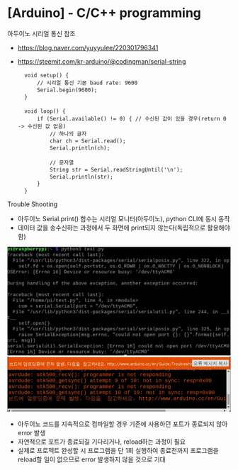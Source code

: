 # [Arduino] - C/C++ programming

아두이노 시리얼 통신 참조
- https://blog.naver.com/yuyyulee/220301796341
- https://steemit.com/kr-arduino/@codingman/serial-string


        void setup() {
            // 시리얼 통신 기본 baud rate: 9600
            Serial.begin(9600);
        }

        void loop() {
            if (Serial.available() != 0) { // 수신된 값이 있을 경우(return 0 -> 수신된 값 없음)
                // 하나의 글자
                char ch = Serial.read();
                Serial.println(ch);

                // 문자열
                String str = Serial.readStringUntil('\n');
                Serial.println(str);
            }
        }

Trouble Shooting
- 아두이노 Serial.print() 함수는 시리얼 모니터(아두이노), python CLI에 동시 동작
- 데이터 값을 송수신하는 과정에서 두 화면에 print되지 않는다(독립적으로 활용해야 함)

![image.png](./image.png)
![image-1.png](./image-1.png)

- 아두이노 코드를 지속적으로 컴파일할 경우 기존에 사용하던 포트가 종료되지 않아 error 발생
- 자연적으로 포트가 종료되길 기다리거나, reload하는 과정이 필요
- 실제로 프로젝트 완성할 시 프로그램을 단 1회 실행하여 종료전까지 프로그램을 reload할 일이 없으므로 error 발생하지 않을 것으로 기대

